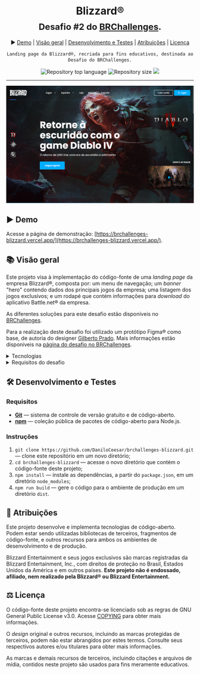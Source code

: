 <div align="center">
<h1>Blizzard®<br/><sub>Desafio #2 do <a href="https://brchallenges.com/">BRChallenges</a>.</sub></h1>

▶️ <a href="https://brchallenges-blizzard.vercel.app/">Demo</a> |
<a href="#-visao-geral">Visão geral</a> |
<a href="#-desenvolvimento-e-testes">Desenvolvimento e Testes</a> |
<a href="#-atribuicoes">Atribuições</a> |
<a href="#-licenca">Licença</a>

<pre lang="bash"><code style="white-space: pre-line">Landing page da Blizzard®, recriada para fins educativos, destinada ao Desafio do BRChallenges.
</code></pre>

<img alt="Repository top language" src="https://img.shields.io/github/languages/top/daniloceesar/brchallenges-blizzard.svg" />

<img alt="Repository size" src="https://img.shields.io/github/repo-size/daniloceesar/brchallenges-blizzard.svg" />

<a href="https://github.com/DaniloCeesar/brchallenges-blizzard/blob/main/COPYING">
<img src="https://img.shields.io/badge/license-GPL%203.0-blue.svg"/>
</a>

</div>
<hr />

<div align="center">
<img alt="Captura de tela" src="https://raw.githubusercontent.com/DaniloCeesar/brchallenges-blizzard/assets/preview.png" />
</div>

## ▶️ Demo

Acesse a página de demonstração: [https://brchallenges-blizzard.vercel.app/](https://brchallenges-blizzard.vercel.app/).

## 📚 Visão geral

Este projeto visa à implementação do código-fonte de uma _landing page_ da empresa Blizzard®, composta por: um menu de navegação; um _banner_ "hero" contendo dados dos principais jogos da empresa; uma listagem dos jogos exclusivos; e um rodapé que contém informações para _download_ do aplicativo Battle.net® da empresa.

As diferentes soluções para este desafio estão disponíveis no [BRChallenges](https://brchallenges.com/).

Para a realização deste desafio foi utilizado um protótipo Figma® como base, de autoria do designer [Gilberto Prado](https://www.linkedin.com/in/gilberto-insanydesign/). Mais informações estão disponíveis na [página do desafio no BRChallenges](https://www.brchallenges.com/desafio/blizzard).

<details>
  <summary>Tecnologias</summary>

### Tecnologias

- **[Tailwind CSS](https://tailwindcss.com/)** — framework e coleção de classes CSS, desenvolvido em código-aberto.
- **[Alpine.js](https://alpinejs.dev/)** — framework de código-aberto escrito em JavaScript.

</details>

<details>
  <summary>Requisitos do desafio</summary>

### Requisitos do desafio

Conforme descritos no [repositório original do desafio](https://github.com/leovargasdev/br-challenges-blizzard):

#### Nível Fácil

- [x] Criar as seções: **Menu**, **Banner hero**, **Footer**.
- [x] O texto e o ícone do botão “Baixar jogo” devem ser alterados conforme o sistema operacional do usuário que estiver acessando a página. ([Acessar material de apoio](https://developer.mozilla.org/en-US/docs/Web/API/Navigator/userAgent)).
- [x] Aplicar efeito de _hover_ nas opções do menu de navegação.
- [x] Aplicar responsividade para as seguintes resoluções: 1920px, 1440px, 768px e 375px.

#### Nível Médio

- [x] Todos os requisitos do nível Fácil.
- [x] Criar as seções: **Menu**, **Banner hero**, **Jogos Exclusivo**, **Footer**.
- [x] Buscar a lista de jogos via API. ([Acessar endpoint](https://api-brchallenges.vercel.app/api/blizzard/games)).
- [x] Aplicar efeito de _hover_ nas imagens dos jogos da seção **Jogos Exclusivos**.
- [x] Alterar as informações da seção **Banner Hero** ao selecionar uma opção no menu lateral. Os jogos disponíveis são: **Diablo®**, **HearthStone®** e **World of Warcraft®**.

#### Nível Difícil

- [x] Todos os requisitos dos níveis Fácil e Médio.
- [x] Ao clicar no botão **Logar** do menu de navegação, deverá ser exibido o _modal de login_.
- [x] Criar componente de _dropdown_ para as opções **Jogos** e **Esportes** do menu de navegação.
- [x] Deverá ser reproduzido um _gif_ do jogo quando ocorrer o evento de _hover_ na capa do trailer.

</details>

## 🛠️ Desenvolvimento e Testes

### Requisitos

- **[Git](https://git-scm.com/)** — sistema de controle de versão gratuito e de código-aberto.
- **[npm](https://www.npmjs.com/)** — coleção pública de pacotes de código-aberto para Node.js.

### Instruções

1. `git clone https://github.com/DaniloCeesar/brchallenges-blizzard.git` — clone este repositório em um novo diretório;
2. `cd brchallenges-blizzard` — acesse o novo diretório que contém o código-fonte deste projeto;
3. `npm install` — instale as dependências, a partir do `package.json`, em um diretório `node_modules`;
4. `npm run build` — gere o código para o ambiente de produção em um diretório `dist`.

## 👥 Atribuições

Este projeto desenvolve e implementa tecnologias de código-aberto. Podem estar sendo utilizadas bibliotecas de terceiros, fragmentos de código-fonte, e outros recursos para ambos os ambientes de desenvolvimento e de produção.

Blizzard Entertainment e seus jogos exclusivos são marcas registradas da Blizzard Entertainment, Inc., com direitos de proteção no Brasil, Estados Unidos da América e em outros países. **Este projeto não é endossado, afiliado, nem realizado pela Blizzard® ou Blizzard Entertainment.**

## ⚖️ Licença

O código-fonte deste projeto encontra-se licenciado sob as regras de GNU General Public License v3.0. Acesse [COPYING](https://github.com/DaniloCeesar/brchallenges-blizzard/blob/main/COPYING) para obter mais informações.

O _design_ original e outros recursos, incluindo as marcas protegidas de terceiros, podem não estar abrangidos por estes termos. Consulte seus respectivos autores e/ou titulares para obter mais informações.

As marcas e demais recursos de terceiros, incluindo citações e arquivos de mídia, contidos neste projeto são usados para fins meramente educativos.
